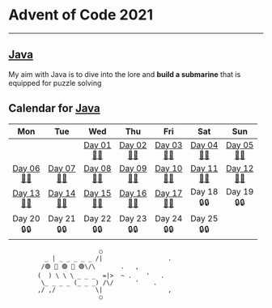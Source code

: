# Advent of Code 2021
---
## [Java](https://github.com/Sycix-HK/Advent-of-Code-2021/tree/main/Java)
My aim with Java is to dive into the lore and **build a submarine** that is equipped for puzzle solving
## Calendar for [Java](https://github.com/Sycix-HK/Advent-of-Code-2021/tree/main/Java)
| Mon | Tue | Wed | Thu | Fri | Sat | Sun |
|:---:|:---:|:---:|:---:|:---:|:---:|:---:|
|     |     | [Day 01 <br> 🌟🌟](https://github.com/Sycix-HK/Advent-of-Code-2021/blob/main/Java/submarine/equipment/sonar/DepthSweeper.java)<br> | [Day 02 <br> 🌟🌟](https://github.com/Sycix-HK/Advent-of-Code-2021/blob/main/Java/submarine/equipment/propeller/PathCalculation.java) | [Day 03 <br> 🌟🌟](https://github.com/Sycix-HK/Advent-of-Code-2021/blob/main/Java/submarine/equipment/diagnostics/DiagnosticsTool.java) | [Day 04 <br> 🌟🌟](https://github.com/Sycix-HK/Advent-of-Code-2021/blob/main/Java/submarine/equipment/entertainment/BingoSubsystem.java) | [Day 05 <br> 🌟🌟](https://github.com/Sycix-HK/Advent-of-Code-2021/blob/main/Java/submarine/equipment/sonar/HydrothermalVentMapper.java) |
| [Day 06 <br> 🌟🌟](https://github.com/Sycix-HK/Advent-of-Code-2021/blob/main/Java/wildlife/Lanternfish.java) | [Day 07 <br> 🌟🌟](https://github.com/Sycix-HK/Advent-of-Code-2021/blob/main/Java/wildlife/CrabSubmarines.java) | [Day 08 <br> 🌟🌟](https://github.com/Sycix-HK/Advent-of-Code-2021/blob/main/Java/submarine/repairing/SevenSegment.java) | [Day 09 <br> 🌟🌟](https://github.com/Sycix-HK/Advent-of-Code-2021/blob/main/Java/submarine/equipment/sonar/caves/BasinMapper.java) | [Day 10 <br> 🌟🌟](https://github.com/Sycix-HK/Advent-of-Code-2021/blob/main/Java/submarine/repairing/NavigationSyntax.java) | [Day 11 <br> 🌟🌟](https://github.com/Sycix-HK/Advent-of-Code-2021/blob/main/Java/wildlife/DumboOctopi.java) | [Day 12 <br> 🌟🌟](https://github.com/Sycix-HK/Advent-of-Code-2021/blob/main/Java/submarine/equipment/sonar/caves/PathFinder.java) | 
| [Day 13 <br> 🌟🌟](https://github.com/Sycix-HK/Advent-of-Code-2021/blob/main/Java/submarine/equipment/camera/CameraManual.java) | [Day 14 <br> 🌟🌟](https://github.com/Sycix-HK/Advent-of-Code-2021/blob/main/Java/submarine/equipment/polymerizator/Polymerizator.java) | [Day 15 <br> 🌟🌟](https://github.com/Sycix-HK/Advent-of-Code-2021/blob/main/Java/wildlife/Chitons.java) | [Day 16 <br> 🌟🌟](https://github.com/Sycix-HK/Advent-of-Code-2021/blob/main/Java/submarine/equipment/communication/BITSDecoder.java) | [Day 17 <br> 🌟🌟](https://github.com/Sycix-HK/Advent-of-Code-2021/blob/main/Java/submarine/equipment/launcher/ProbeLauncher.java) | Day 18 <br> 🔒🔒 | Day 19 <br> 🔒🔒 | 
| Day 20 <br> 🔒🔒 | Day 21 <br> 🔒🔒 | Day 22 <br> 🔒🔒 | Day 23 <br> 🔒🔒 | Day 24 <br> 🔒🔒 | Day 25 <br> 🔒🔒 |   |


                             ○
              _ | _ _ _ _ _ /|                  .
             /🟢 🔴 🟢 🔴 🟢\/\       .   ,
            (  ) \ \ \ _ _ _  =|>  ~ .    '   .
             \_ _ _ _ (_ _ _) /\/      '    .
            ,/ ,/           \|                  ,
                             ○
